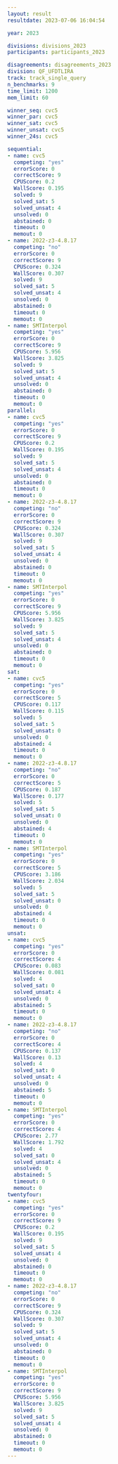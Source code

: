 ```yaml
---
layout: result
resultdate: 2023-07-06 16:04:54

year: 2023

divisions: divisions_2023
participants: participants_2023

disagreements: disagreements_2023
division: QF_UFDTLIRA
track: track_single_query
n_benchmarks: 9
time_limit: 1200
mem_limit: 60

winner_seq: cvc5
winner_par: cvc5
winner_sat: cvc5
winner_unsat: cvc5
winner_24s: cvc5

sequential:
- name: cvc5
  competing: "yes"
  errorScore: 0
  correctScore: 9
  CPUScore: 0.2
  WallScore: 0.195
  solved: 9
  solved_sat: 5
  solved_unsat: 4
  unsolved: 0
  abstained: 0
  timeout: 0
  memout: 0
- name: 2022-z3-4.8.17
  competing: "no"
  errorScore: 0
  correctScore: 9
  CPUScore: 0.324
  WallScore: 0.307
  solved: 9
  solved_sat: 5
  solved_unsat: 4
  unsolved: 0
  abstained: 0
  timeout: 0
  memout: 0
- name: SMTInterpol
  competing: "yes"
  errorScore: 0
  correctScore: 9
  CPUScore: 5.956
  WallScore: 3.825
  solved: 9
  solved_sat: 5
  solved_unsat: 4
  unsolved: 0
  abstained: 0
  timeout: 0
  memout: 0
parallel:
- name: cvc5
  competing: "yes"
  errorScore: 0
  correctScore: 9
  CPUScore: 0.2
  WallScore: 0.195
  solved: 9
  solved_sat: 5
  solved_unsat: 4
  unsolved: 0
  abstained: 0
  timeout: 0
  memout: 0
- name: 2022-z3-4.8.17
  competing: "no"
  errorScore: 0
  correctScore: 9
  CPUScore: 0.324
  WallScore: 0.307
  solved: 9
  solved_sat: 5
  solved_unsat: 4
  unsolved: 0
  abstained: 0
  timeout: 0
  memout: 0
- name: SMTInterpol
  competing: "yes"
  errorScore: 0
  correctScore: 9
  CPUScore: 5.956
  WallScore: 3.825
  solved: 9
  solved_sat: 5
  solved_unsat: 4
  unsolved: 0
  abstained: 0
  timeout: 0
  memout: 0
sat:
- name: cvc5
  competing: "yes"
  errorScore: 0
  correctScore: 5
  CPUScore: 0.117
  WallScore: 0.115
  solved: 5
  solved_sat: 5
  solved_unsat: 0
  unsolved: 0
  abstained: 4
  timeout: 0
  memout: 0
- name: 2022-z3-4.8.17
  competing: "no"
  errorScore: 0
  correctScore: 5
  CPUScore: 0.187
  WallScore: 0.177
  solved: 5
  solved_sat: 5
  solved_unsat: 0
  unsolved: 0
  abstained: 4
  timeout: 0
  memout: 0
- name: SMTInterpol
  competing: "yes"
  errorScore: 0
  correctScore: 5
  CPUScore: 3.186
  WallScore: 2.034
  solved: 5
  solved_sat: 5
  solved_unsat: 0
  unsolved: 0
  abstained: 4
  timeout: 0
  memout: 0
unsat:
- name: cvc5
  competing: "yes"
  errorScore: 0
  correctScore: 4
  CPUScore: 0.083
  WallScore: 0.081
  solved: 4
  solved_sat: 0
  solved_unsat: 4
  unsolved: 0
  abstained: 5
  timeout: 0
  memout: 0
- name: 2022-z3-4.8.17
  competing: "no"
  errorScore: 0
  correctScore: 4
  CPUScore: 0.137
  WallScore: 0.13
  solved: 4
  solved_sat: 0
  solved_unsat: 4
  unsolved: 0
  abstained: 5
  timeout: 0
  memout: 0
- name: SMTInterpol
  competing: "yes"
  errorScore: 0
  correctScore: 4
  CPUScore: 2.77
  WallScore: 1.792
  solved: 4
  solved_sat: 0
  solved_unsat: 4
  unsolved: 0
  abstained: 5
  timeout: 0
  memout: 0
twentyfour:
- name: cvc5
  competing: "yes"
  errorScore: 0
  correctScore: 9
  CPUScore: 0.2
  WallScore: 0.195
  solved: 9
  solved_sat: 5
  solved_unsat: 4
  unsolved: 0
  abstained: 0
  timeout: 0
  memout: 0
- name: 2022-z3-4.8.17
  competing: "no"
  errorScore: 0
  correctScore: 9
  CPUScore: 0.324
  WallScore: 0.307
  solved: 9
  solved_sat: 5
  solved_unsat: 4
  unsolved: 0
  abstained: 0
  timeout: 0
  memout: 0
- name: SMTInterpol
  competing: "yes"
  errorScore: 0
  correctScore: 9
  CPUScore: 5.956
  WallScore: 3.825
  solved: 9
  solved_sat: 5
  solved_unsat: 4
  unsolved: 0
  abstained: 0
  timeout: 0
  memout: 0
---
```

